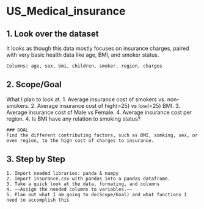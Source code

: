 # US_Medical_insurance

## 1. Look over the dataset
It looks as though this data mostly focuses on insurance charges, paired with very basic health data like age, BMI, and smoker status.

    Columns: age, sex, bmi, children, smoker, region, charges

## 2. Scope/Goal
What I plan to look at.
    1. Average insurance cost of smokers vs. non-smokers.
    2. Average insurance cost of high(>25) vs low(<25) BMI.
    3. Average insurance cost of Male vs Female.
    4. Average insurance cost per region.
    4. Is BMI have any relation to smoking status?
    

    ### GOAL
    Find the different contributing factors, such as BMI, somking, sex, or even region, to the high cost of charges to insurance. 

## 3. Step by Step
    1. Import needed libraries: panda & numpy
    2. Import insurance.csv with pandas into a pandas dataframe.
    3. Take a quick look at the data, formating, and columns
    4. ~~Assign the needed columns to variables.~~
    5. Plan out what I am going to do(Scope/Goal) and what functions I need to accomplish this